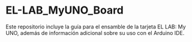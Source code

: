 # EL-LAB_MyUNO_Board
Este repositorio incluye la guía para el ensamble de la tarjeta EL LAB: My UNO, además de información adicional sobre su uso con el Arduino IDE.
